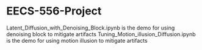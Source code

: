 # EECS-556-Project

Latent_Diffusion_with_Denoising_Block.ipynb is the demo for using denoising block to mitigate artifacts
Tuning_Motion_illusion_Diffusion.ipynb is the demo for using motion illusion to mitigate artifacts
